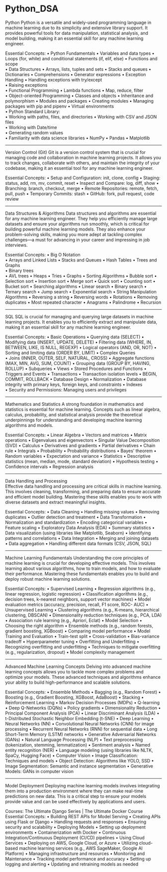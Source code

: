# Python_DSA


Python 
Python is a versatile and widely-used programming language in machine learning 
due to its simplicity and extensive library support. It provides powerful tools for 
data manipulation, statistical analysis, and model building, making it an essential 
skill for any machine learning engineer. 

Essential Concepts:
• Python Fundamentals 
• Variables and data types 
• Loops (for, while) and conditional statements (if, elif, else) 
• Functions and scope  
• Data Structures 
• Arrays, lists, tuples and sets 
• Stacks and queues 
• Dictionaries 
• Comprehensions 
• Generator expressions 
• Exception Handling 
• Handling exceptions with try/except  
• Raising exceptions  
• Functional Programming 
• Lambda functions 
 • Map, reduce, filter  
• Object-oriented Programming 
• Classes and objects 
• Inheritance and polymorphism 
• Modules and packages 
• Creating modules 
• Managing packages with pip and pipenv 
• Virtual environments  
• Python Standard Library:  
• Working with paths, files, and directories 
• Working with CSV and JSON files  
• Working with Date/time  
• Generating random values  
• Familiarity with data science libraries 
• NumPy 
• Pandas 
• Matplotlib

---------------------------------------------------------------------------------------------------------------------------------------------------

Version Control (Git) 
Git is a version control system that is crucial for managing code and collaboration 
in machine learning projects. It allows you to track changes, collaborate with 
others, and maintain the integrity of your codebase, making it an essential tool for 
any machine learning engineer. 

Essential Concepts:
• Setup and Configuration: init, clone, config 
• Staging: status, add, rm, mv, commit, reset 
• Inspect and Compare: log, diff, show 
• Branching: branch, checkout, merge 
• Remote Repositories: remote, fetch, pull, push 
• Temporary Commits: stash 
• GitHub: fork, pull request, code review

---------------------------------------------------------------------------------------------------------------------------------------------------

Data Structures & Algorithms 
Data structures and algorithms are essential for any machine learning engineer. 
They help you efficiently manage large datasets and ensure your algorithms run 
smoothly, which is critical for building powerful machine learning models. They 
also enhance your problem-solving skills, making you more adept at tackling 
complex challenges—a must for advancing in your career and impressing in job 
interviews. 

Essential Concepts:
• Big O Notation  
• Arrays and Linked Lists 
• Stacks and Queues 
• Hash Tables 
• Trees and Graphs  
• Binary trees  
• AVL trees 
• Heaps 
• Tries 
• Graphs 
• Sorting Algorithms 
• Bubble sort 
• Selection sort 
• Insertion sort 
• Merge sort 
• Quick sort 
• Counting sort 
• Bucket sort 
• Searching algorithms 
• Linear search 
• Binary search 
• Ternary search 
• Jump search 
• Exponential search 
• String Manipulation Algorithms 
• Reversing a string 
• Reversing words 
• Rotations 
• Removing duplicates 
• Most repeated character 
• Anagrams 
• Palindrome 
• Recursion

---------------------------------------------------------------------------------------------------------------------------------------------------

SQL 
SQL is crucial for managing and querying large datasets in machine learning 
projects. It enables you to efficiently extract and manipulate data, making it an 
essential skill for any machine learning engineer. 

Essential Concepts:
• Basic Operations 
• Querying data SELECT 
• Modifying data INSERT, UPDATE, DELETE 
• Filtering data WHERE, IN, BETWEEN, LIKE, IS NULL, REGEXP 
• Logical operators AND, OR, NOT 
• Sorting and limiting data ORDER BY, LIMIT 
• Complex Queries  
• Joins INNER, OUTER, SELF, NATURAL, CROSS 
• Aggregate functions MAX, MIN, AVG, SUM, COUNT 
• Grouping data GROUP BY, HAVING, ROLLUP 
• Subqueries 
• Views 
• Stored Procedures and Functions 
• Triggers and Events 
• Transactions 
• Transaction isolation levels 
• BEGIN, COMMIT, ROLLBACK 
• Database Design 
• Normalization 
• Database integrity with primary keys, foreign keys, and constraints 
• Indexes  
• Security and Permissions: Managing users and privileges

---------------------------------------------------------------------------------------------------------------------------------------------------

 Mathematics and Statistics 
A strong foundation in mathematics and statistics is essential for machine 
learning. Concepts such as linear algebra, calculus, probability, and statistical 
analysis provide the theoretical underpinnings for understanding and developing 
machine learning algorithms and models. 

Essential Concepts:
• Linear Algebra 
• Vectors and matrices 
• Matrix operations 
• Eigenvalues and eigenvectors 
• Singular Value Decomposition SVD 
• Calculus 
• Derivatives and gradients 
• Partial derivatives 
• Chain rule 
• Integrals 
• Probability 
• Probability distributions 
• Bayes' theorem 
• Random variables 
• Expectation and variance 
• Statistics 
• Descriptive statistics (mean, median, mode, standard deviation) 
• Hypothesis testing 
• Confidence intervals 
• Regression analysis

---------------------------------------------------------------------------------------------------------------------------------------------------

Data Handling and Processing  
Effective data handling and processing are critical skills in machine learning. This 
involves cleaning, transforming, and preparing data to ensure accurate and 
efficient model building. Mastering these skills enables you to work with diverse 
datasets and extract meaningful insights. 

Essential Concepts:
• Data Cleaning 
• Handling missing values 
• Removing duplicates 
• Outlier detection and treatment 
• Data Transformation 
• Normalization and standardization 
• Encoding categorical variables 
• Feature scaling 
• Exploratory Data Analysis EDA 
• Summary statistics 
• Data visualization (using libraries like Matplotlib, Seaborn) 
• Identifying patterns and correlations 
• Data Integration 
• Merging and joining datasets 
• Data aggregation 
• Handling different data formats (CSV, JSON, SQL)

---------------------------------------------------------------------------------------------------------------------------------------------------

Machine Learning Fundamentals 
Understanding the core principles of machine learning is crucial for developing 
effective models. This involves learning about various algorithms, how to train 
models, and how to evaluate their performance. Mastering these fundamentals 
enables you to build and deploy robust machine learning solutions. 

Essential Concepts:
• Supervised Learning 
• Regression algorithms (e.g., linear regression, logistic regression) 
• Classification algorithms (e.g., decision trees, k-nearest neighbors, 
support vector machines) 
• Model evaluation metrics (accuracy, precision, recall, F1 score, ROC
 AUC)
• Unsupervised Learning 
• Clustering algorithms (e.g., K-means, hierarchical clustering, DBSCAN 
• Dimensionality reduction techniques (e.g., PCA, LDA 
• Association rule learning (e.g., Apriori, Eclat) 
• Model Selection 
• Choosing the right algorithm 
• Ensemble methods (e.g., random forests, gradient boosting, XGBoost) 
• Comparing model performance 
• Model Training and Evaluation 
• Train-test split 
• Cross-validation 
• Bias-variance tradeoff 
• Hyperparameter tuning 
• Overfitting and Underfitting 
• Recognizing overfitting and underfitting 
• Techniques to mitigate overfitting (e.g., regularization, dropout) 
• Model complexity management

---------------------------------------------------------------------------------------------------------------------------------------------------

 Advanced Machine Learning Concepts 
Delving into advanced machine learning concepts allows you to tackle more 
complex problems and optimize your models. These advanced techniques and 
algorithms enhance your ability to build high-performance and scalable solutions. 

Essential Concepts:
• Ensemble Methods 
• Bagging (e.g., Random Forest) 
• Boosting (e.g., Gradient Boosting, XGBoost, AdaBoost) 
• Stacking 
• Reinforcement Learning 
• Markov Decision Processes MDPs) 
• Q-learning 
• Deep QNetworks DQNs) 
• Policy gradients 
• Dimensionality Reduction 
• Principal Component Analysis PCA 
• Linear Discriminant Analysis LDA 
• t-Distributed Stochastic Neighbor Embedding (t-SNE 
• Deep Learning 
• Neural Networks NN 
• Convolutional Neural Networks CNN for image processing 
• Recurrent Neural Networks RNN for sequential data 
• Long Short-Term Memory LSTM networks 
• Generative Adversarial Networks GANs) 
• Natural Language Processing NLP 
• Text preprocessing (tokenization, stemming, lemmatization) 
• Sentiment analysis 
• Named entity recognition NER 
• Language modeling (using libraries like NLTK, SpaCy, Hugging Face) 
• Computer Vision 
• Image Classification: Techniques and models 
• Object Detection: Algorithms like YOLO, SSD 
• Image Segmentation: Semantic and instance segmentation
• Generative Models: GANs in computer vision

---------------------------------------------------------------------------------------------------------------------------------------------------

 Model Deployment 
Deploying machine learning models involves integrating them into a production 
environment where they can make real-time predictions on new data. This is a 
critical step to ensure your models provide value and can be used effectively by 
applications and users. 
 
Courses: The Ultimate Django Series | The Ultimate Docker Course 
Essential Concepts:
• Building REST APIs for Model Serving 
• Creating APIs using Flask or Django 
• Handling requests and responses 
• Ensuring security and scalability 
• Deploying Models 
• Setting up deployment environments 
• Containerization with Docker 
• Continuous Integration/Continuous Deployment CI/CD pipelines 
• Using Cloud Services 
• Deploying on AWS, Google Cloud, or Azure 
• Utilizing cloud-based machine learning services (e.g., AWS SageMaker, 
Google AI Platform) 
• Managing infrastructure and resources 
• Monitoring and Maintenance 
• Tracking model performance and accuracy 
• Setting up logging and alerting 
• Updating and retraining models as needed 
